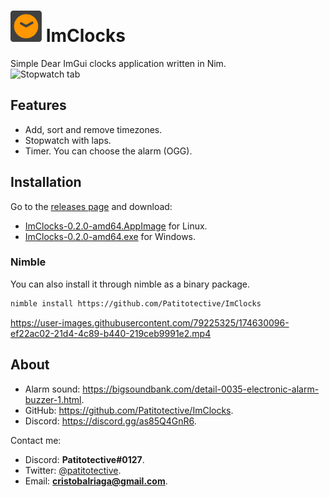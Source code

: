 # <img title="Icon" width=50 height=50 src="https://github.com/Patitotective/ImClocks/blob/main/assets/icon.svg"></img> ImClocks
Simple Dear ImGui clocks application written in Nim.  
![Stopwatch tab](https://user-images.githubusercontent.com/79225325/174630202-3dd2b934-b050-480d-9158-32af6a226e63.png)

## Features
- Add, sort and remove timezones.
- Stopwatch with laps.
- Timer. You can choose the alarm (OGG).

## Installation
Go to the [releases page](https://github.com/Patitotective/ImClocks/releases/latest) and download:
- [ImClocks-0.2.0-amd64.AppImage](https://github.com/Patitotective/ImClocks/releases/latest/download/ImClocks-0.2.0-amd64.AppImage]) for Linux.
- [ImClocks-0.2.0-amd64.exe](https://github.com/Patitotective/ImClocks/releases/latest/download/ImClocks-0.2.0-amd64.exe) for Windows.

### Nimble
You can also install it through nimble as a binary package.
```sh
nimble install https://github.com/Patitotective/ImClocks
```

https://user-images.githubusercontent.com/79225325/174630096-ef22ac02-21d4-4c89-b440-219ceb9991e2.mp4

## About
- Alarm sound: https://bigsoundbank.com/detail-0035-electronic-alarm-buzzer-1.html.
- GitHub: https://github.com/Patitotective/ImClocks.
- Discord: https://discord.gg/as85Q4GnR6.

Contact me:
- Discord: **Patitotective#0127**.
- Twitter: [@patitotective](https://twitter.com/patitotective).
- Email: **cristobalriaga@gmail.com**.
